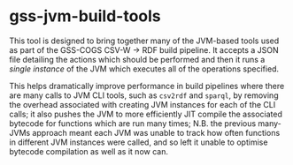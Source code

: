 # gss-jvm-build-tools

This tool is designed to bring together many of the JVM-based tools used as part of the GSS-COGS CSV-W -> RDF build pipeline. It accepts a JSON file 
detailing the actions which should be performed and then it runs a *single instance* of the JVM which executes all of the operations specified.

This helps dramatically improve performance in build pipelines where there are many calls to JVM CLI tools, such as `csv2rdf` and `sparql`, by
removing the overhead associated with creating JVM instances for each of the CLI calls; it also pushes the JVM to more efficiently JIT compile the
associated bytecode for functions which are run many times; N.B. the previous many-JVMs approach meant each JVM was unable to track how often functions 
in different JVM instances were called, and so left it unable to optimise bytecode compilation as well as it now can.
